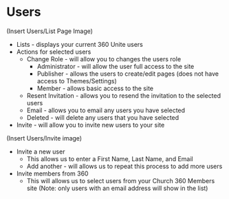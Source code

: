 # Users

(Insert Users/List Page Image)

* Lists - displays your current 360 Unite users
* Actions for selected users
     * Change Role - will allow you to changes the users role
          * Administrator - will allow the user full access to the site
          * Publisher - allows the users to create/edit pages (does not have access to Themes/Settings)
          * Member - allows basic access to the site
     * Resent Invitation - allows you to resend the invitation to the selected users
     * Email - allows you to email any users you have selected
     * Deleted - will delete any users that you have selected
* Invite - will allow you to invite new users to your site

(Insert Users/Invite image)

* Invite a new user
     * This allows us to enter a First Name, Last Name, and Email
     * Add another - will allows us to repeat this process to add more users
* Invite members from 360
     * This will allows us to select users from your Church 360 Members site (Note: only users with an email address will show in the list)    
